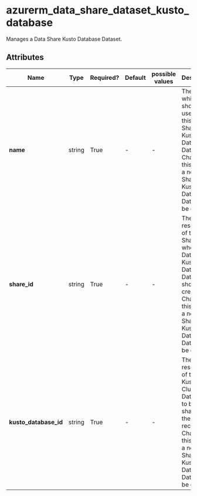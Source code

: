 # azurerm_data_share_dataset_kusto_database

Manages a Data Share Kusto Database Dataset.

## Attributes

| Name | Type | Required? | Default  | possible values | Description |
| ---- | ---- | --------- | -------- | ----------- | ----------- |
| **name** | string | True | -  |  -  | The name which should be used for this Data Share Kusto Database Dataset. Changing this forces a new Data Share Kusto Database Dataset to be created. | 
| **share_id** | string | True | -  |  -  | The resource ID of the Data Share where this Data Share Kusto Database Dataset should be created. Changing this forces a new Data Share Kusto Database Dataset to be created. | 
| **kusto_database_id** | string | True | -  |  -  | The resource ID of the Kusto Cluster Database to be shared with the receiver. Changing this forces a new Data Share Kusto Database Dataset to be created. | 

